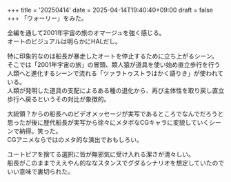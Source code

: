 +++
title = '20250414'
date = 2025-04-14T19:40:40+09:00
draft = false
+++
「ウォーリー」をみた。

全編を通して2001年宇宙の旅のオマージュを強く感じる。  
オートのビジュアルは明らかにHALだし。

特に印象的なのは船長が暴走したオートを停止するために立ち上がるシーン。  
そこでは「2001年宇宙の旅」の冒頭、類人猿が道具を使い始め直立歩行を行う人類へと進化するシーンで流れる「ツァラトゥストラはかく語りき」が使われている。  
人類が発明した道具の支配によるある種の退化から、再び主体性を取り戻し直立歩行へ戻るというその対比が象徴的。  

大統領？からの船長へのビデオメッセージが実写であるところでなんでだろうと思ったが後に歴代船長が実写から徐々にメタボなCGキャラに変貌していくシーンで納得。笑った。  
CGアニメならではのメタ的な演出でおもしろい。  

ユートピアを捨てる選択に皆が無邪気に受け入れる潔さが清々しい。  
船長がこのままでええやん的ななスタンスでグダるシナリオを想定していたのでいい意味で裏切られた。